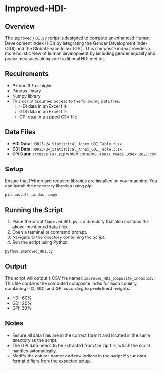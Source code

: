 # Improved-HDI-

## Overview
The `Improved_HDI.py` script is designed to compute an enhanced Human Development Index (HDI) by integrating the Gender Development Index (GDI) and the Global Peace Index (GPI). This composite index provides a more holistic view of human development by including gender equality and peace measures alongside traditional HDI metrics.

## Requirements
- Python 3.8 or higher
- Pandas library
- Numpy library
- This script assumes access to the following data files:
  - HDI data in an Excel file
  - GDI data in an Excel file
  - GPI data in a zipped CSV file

## Data Files
- **HDI Data**: `HDR23-24_Statistical_Annex_HDI_Table.xlsx`
- **GDI Data**: `HDR23-24_Statistical_Annex_GDI_Table.xlsx`
- **GPI Data**: `archive (9).zip` which contains `Global Peace Index 2023.csv`

## Setup
Ensure that Python and required libraries are installed on your machine. You can install the necessary libraries using pip:

```bash
pip install pandas numpy
```

## Running the Script
1. Place the script `Improved_HDI.py` in a directory that also contains the above-mentioned data files.
2. Open a terminal or command prompt.
3. Navigate to the directory containing the script.
4. Run the script using Python:

```bash
python Improved_HDI.py
```

## Output
The script will output a CSV file named `Improved_HDI_Composite_Index.csv`. This file contains the computed composite index for each country, combining HDI, GDI, and GPI according to predefined weights:
- HDI: 60%
- GDI: 20%
- GPI: 20%

## Notes
- Ensure all data files are in the correct format and located in the same directory as the script.
- The GPI data needs to be extracted from the zip file, which the script handles automatically.
- Modify the column names and row indices in the script if your data format differs from the expected setup.

---

